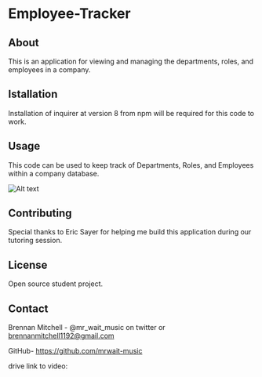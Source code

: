 # Employee-Tracker

## About 
This is an application for viewing and managing the departments, roles, and employees in a company.

## Istallation
Installation of inquirer at version 8 from npm will be required for this code to work.

## Usage
This code can be used to keep track of Departments, Roles, and Employees within a company database. 

![Alt text](DB.gif)

## Contributing
Special thanks to Eric Sayer for helping me build this application during our tutoring session.
## License
Open source student project.
## Contact
Brennan Mitchell - @mr_wait_music on twitter or brennanmitchell1192@gmail.com

GitHub- https://github.com/mrwait-music

drive link to video: 

